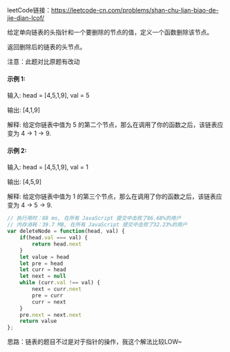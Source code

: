 leetCode链接：https://leetcode-cn.com/problems/shan-chu-lian-biao-de-jie-dian-lcof/

给定单向链表的头指针和一个要删除的节点的值，定义一个函数删除该节点。

返回删除后的链表的头节点。

注意：此题对比原题有改动

#### 示例 1:

输入: head = [4,5,1,9], val = 5

输出: [4,1,9]

解释: 给定你链表中值为 5 的第二个节点，那么在调用了你的函数之后，该链表应变为 4 -> 1 -> 9.

#### 示例 2:

输入: head = [4,5,1,9], val = 1

输出: [4,5,9]

解释: 给定你链表中值为 1 的第三个节点，那么在调用了你的函数之后，该链表应变为 4 -> 5 -> 9.

```js
// 执行用时：88 ms, 在所有 JavaScript 提交中击败了86.68%的用户
// 内存消耗：39.7 MB, 在所有 JavaScript 提交中击败了32.23%的用户
var deleteNode = function(head, val) {
    if(head.val === val) {
        return head.next
    }
    let value = head
    let pre = head
    let curr = head
    let next = null
    while (curr.val !== val) {
        next = curr.next
        pre = curr
        curr = next
    }
    pre.next = next.next
    return value
};
```

思路：链表的题目不过是对于指针的操作，我这个解法比较LOW~